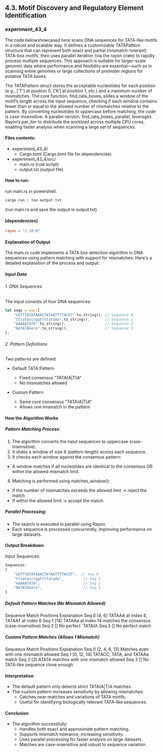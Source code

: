 ## 4.3. Motif Discovery and Regulatory Element Identification

### experiment_43_4

The code belowshowcased here scans DNA sequences for TATA-like motifs in a robust and scalable way. It defines a customizable TATAPattern structure that can represent both exact and partial (mismatch-tolerant) TATA-box motifs, then uses parallel iteration (via the rayon crate) to rapidly process multiple sequences. This approach is suitable for larger-scale genomic data where performance and flexibility are essential—such as in scanning entire genomes or large collections of promoter regions for putative TATA boxes.

The TATAPattern struct stores the acceptable nucleotides for each position (e.g., ['T'] at position 0, ['A'] at position 1, etc.) and a maximum number of mismatches. The core function, find_tata_boxes, slides a window of the motif’s length across the input sequence, checking if each window contains fewer than or equal to the allowed number of mismatches relative to the pattern. By converting nucleotides to uppercase before matching, the code is case-insensitive. A parallel version, find_tata_boxes_parallel, leverages Rayon’s par_iter to distribute the workload across multiple CPU cores, enabling faster analysis when scanning a large set of sequences.

#### Files contents:
* experiment_43_4/
  * Cargo.toml (Cargo.toml file for dependencies)
* experiment_43_4/src/
  * main.rs (rust script)
  * output.txt (output file)

#### How to run:

run main.rs in powershell:

```powershell
cargo run | tee output.txt
```
(run main.rs and save the output in output.txt)

#### [dependencies]

```toml
rayon = "1.10.0"
```

#### Explanation of Output
The main.rs code implements a TATA box detection algorithm in DNA sequences using pattern matching with support for mismatches. Here's a detailed explanation of the process and output:

##### Input Data

###### 1. DNA Sequences
The input consists of four DNA sequences:

```rust
let seqs = vec![
    "GGTTTATATAAACTATAATTTTACGT".to_string(), // Sequence 0
    "tttatacccggttttataAa".to_string(),       // Sequence 1
    "AAAAATATA".to_string(),                  // Sequence 2
    "NoTATAhere".to_string(),                 // Sequence 3
];
```

###### 2. Pattern Definitions
Two patterns are defined:

* Default TATA Pattern

  * Fixed consensus "TATA(A|T)A"
  * No mismatches allowed

* Custom Pattern
  * Same core consensus "TATA(A|T)A"
  * Allows one mismatch in the pattern

#### How the Algorithm Works

##### Pattern Matching Process:

1. The algorithm converts the input sequences to uppercase (case-insensitive).
2. It slides a window of size 6 (pattern length) across each sequence.
3. It checks each window against the consensus pattern:
* A window matches if all nucleotides are identical to the consensus OR within the allowed mismatch limit.
4. Matching is performed using matches_window():
* If the number of mismatches exceeds the allowed limit → reject the match.
* If within the allowed limit → accept the match.

##### Parallel Processing:
* The search is executed in parallel using Rayon.
* Each sequence is processed concurrently, improving performance on large datasets.

#### Output Breakdown
Input Sequences:

```rust
Sequences:
[
    "GGTTTATATAAACTATAATTTTACGT",  // Seq 0
    "tttatacccggttttataAa",         // Seq 1
    "AAAAATATA",                    // Seq 2
    "NoTATAhere",                   // Seq 3
]
```

##### Default Pattern Matches (No Mismatch Allowed)
Sequence	Match Positions	Explanation
Seq       0	    [4, 6]	  TATAAA at index 4, TATAAT at index 6
Seq       1	    [14]	    TATAAa at index 14 matches the consensus (case-insensitive)
Seq 2	    []	  No        perfect `TATA(A
Seq 3	    []	  No        perfect match

##### Custom Pattern Matches (Allows 1 Mismatch)
Sequence	Match Positions	      Explanation
Seq       0	    [2, 4, 6, 13]	  Matches even with one mismatch allowed
Seq       1	    [0, 12, 14]	    TATACC, TATA, and TATAAa match
Seq       2	    [3]	            ATATA matches with one mismatch allowed
Seq       3	    []	            No TATA-like sequence close enough

#### Interpretation
* The default pattern only detects strict TATA(A|T)A matches.
* The custom pattern increases sensitivity by allowing mismatches:
  * Catches near-matches and variations of TATA motifs.
  * Useful for identifying biologically relevant TATA-like sequences.

#### Conclusion
* The algorithm successfully:
  * Handles both exact and approximate pattern matching.
  * Supports mismatch tolerance, increasing sensitivity.
  * Uses parallel processing for faster analysis on large datasets.
  * Matches are case-insensitive and robust to sequence variation.
